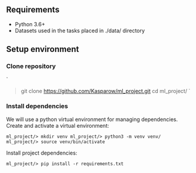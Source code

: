 ## Requirements

- Python 3.6+
- Datasets used in the tasks placed in ./data/ directory


## Setup environment

### Clone repository

`
> git clone https://github.com/Kasparow/ml_project.git
> cd ml_project/
`

### Install dependencies

We will use a python virtual environment for managing dependencies. Create and activate a virtual environment:

`
ml_project/> mkdir venv
ml_project/> python3 -m venv venv/
ml_project/> source venv/bin/activate
`

Install project dependencies:

`
ml_project/> pip install -r requirements.txt
`
